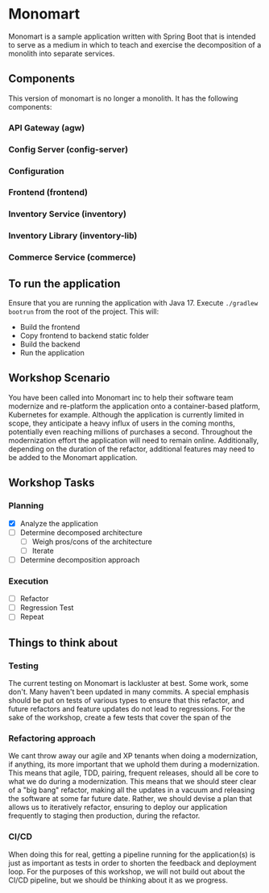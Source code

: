 # Monomart

Monomart is a sample application written with Spring Boot that is intended to serve as a medium in which to teach and exercise the decomposition of a monolith into separate services.   

## Components

This version of monomart is no longer a monolith.  It has the following components:

### API Gateway (agw)

### Config Server (config-server)

### Configuration

### Frontend (frontend)

### Inventory Service (inventory)

### Inventory Library (inventory-lib)

### Commerce Service (commerce)

## To run the application

Ensure that you are running the application with Java 17.  Execute `./gradlew bootrun` from the root of the project.  This will:
* Build the frontend
* Copy frontend to backend static folder
* Build the backend
* Run the application

## Workshop Scenario

You have been called into Monomart inc to help their software team modernize and re-platform the application onto a container-based platform, Kubernetes for example.  Although the application is currently limited in scope, they anticipate a heavy influx of users in the coming months, potentially even reaching millions of purchases a second.   Throughout the modernization effort the application will need to remain online.  Additionally, depending on the duration of the refactor, additional features may need to be added to the Monomart application.

## Workshop Tasks

### Planning 
- [x] Analyze the application
- [ ] Determine decomposed architecture 
  - [ ] Weigh pros/cons of the architecture
  - [ ] Iterate
- [ ] Determine decomposition approach
 
### Execution
- [ ] Refactor
- [ ] Regression Test
- [ ] Repeat

## Things to think about

### Testing

The current testing on Monomart is lackluster at best.  Some work, some don't.  Many haven't been updated in many commits.  A special emphasis should be put on tests of various types to ensure that this refactor, and future refactors and feature updates do not lead to regressions. For the sake of the workshop, create a few tests that cover the span of the 

### Refactoring approach

We cant throw away our agile and XP tenants when doing a modernization, if anything, its more important that we uphold them during a modernization.  This means that agile, TDD, pairing, frequent releases, should all be core to what we do during a modernization.  This means that we should steer clear of a "big bang" refactor, making all the updates in a vacuum and releasing the software at some far future date.  Rather, we should devise a plan that allows us to iteratively refactor,  ensuring to deploy our application frequently to staging then production, during the refactor.

### CI/CD

When doing this for real, getting a pipeline running for the application(s) is just as important as tests in order to shorten the feedback and deployment loop.  For the purposes of this workshop, we will not build out about the CI/CD pipeline, but we should be thinking about it as we progress.